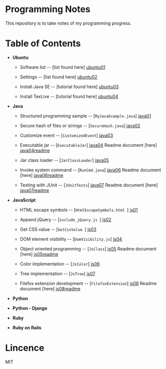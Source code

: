 Programming Notes
=================

This repository is to take notes of my programming progress.


Table of Contents
=================

  - **Ubuntu**

    - Software list -- [list found here] [ubuntu01]

    - Settings -- [list found here] [ubuntu02]

    - Install Java SE -- [tutorial found here] [ubuntu03]

    - Install TexLive -- [tutorial found here] [ubuntu04]


  - **Java**

    - Structured programming sample -- [```MyJavaExample.java```] [java01]

    - Secure hash of files or strings -- [```SecureHash.java```] [java02]

    - Customize event -- [```CustomizedEvent```] [java03]

    - Executable jar -- [```ExecutableJar```] [java04] Readme document [here] [java04readme]

    - Jar class loader -- [```JarClassLoader```] [java05]

    - Invoke system command -- [```RunCmd.java```] [java06] Readme document [here] [java06readme]

    - Testing with JUnit -- [```JUnitTests```] [java07] Readme document [here] [java07readme]


  - **JavaScript**

    - HTML escape symbols -- [```HtmlEscapeSymbols.html ```] [js01]

    - Append jQuery -- [```include_jQuery.js ```] [js02]

    - Get CSS value -- [```GetCssValue ```] [js03]

    - DOM element visibility -- [```DomVisibility.js```] [js04]

    - Object oriented programming -- [```JsClass```] [js05] Readme document [here] [js05readme]

    - Color implementation -- [```JsColor```] [js06]

    - Tree implementation -- [```JsTree```] [js07]

    - Filefox extension development -- [```FilefoxExtension```] [js08] Readme document [here] [js08readme]


  - **Python**


  - **Python - Django**


  - **Ruby**


  - **Ruby on Rails**



Lincence
========

MIT



[ubuntu01]: https://github.com/MarcoXZh/ProgrammingNotes/wiki/Software-List-for-Ubuntu
[ubuntu02]: https://github.com/MarcoXZh/ProgrammingNotes/wiki/Settings-for-Ubuntu
[ubuntu03]: https://github.com/MarcoXZh/ProgrammingNotes/wiki/Install-Java-SE-on-Ubuntu
[ubuntu04]: https://github.com/MarcoXZh/ProgrammingNotes/wiki/Install-TeXLive-on-Ubuntu
[java01]: https://github.com/MarcoXZh/ProgrammingNotes/blob/master/Java/MyJavaSample.java
[java02]: https://github.com/MarcoXZh/ProgrammingNotes/blob/master/Java/SecureHash.java
[java03]: https://github.com/MarcoXZh/ProgrammingNotes/tree/master/Java/CustomizedEvent
[java04]: https://github.com/MarcoXZh/ProgrammingNotes/tree/master/Java/ExecutableJar
[java04readme]: https://github.com/MarcoXZh/ProgrammingNotes/wiki/Creating-an-executable-jar-file
[java05]: https://github.com/MarcoXZh/ProgrammingNotes/tree/master/Java/JarClassLoader
[java06]: https://github.com/MarcoXZh/ProgrammingNotes/blob/master/Java/RunCmd.java
[java06readme]: https://github.com/MarcoXZh/ProgrammingNotes/wiki/Invoke-system-command
[java07]: https://github.com/MarcoXZh/ProgrammingNotes/tree/master/Java/JUnitTestFramework
[java07readme]: https://github.com/MarcoXZh/ProgrammingNotes/wiki/Testing-with-JUnit
[js01]: https://github.com/MarcoXZh/ProgrammingNotes/blob/master/JavaScript/HtmlEscapeSymbols.html
[js02]: https://github.com/MarcoXZh/ProgrammingNotes/blob/master/JavaScript/include_jQuery.js
[js03]: https://github.com/MarcoXZh/ProgrammingNotes/tree/master/JavaScript/GetCssValue
[js04]: https://github.com/MarcoXZh/ProgrammingNotes/blob/master/JavaScript/DomVisibility.js
[js05]: https://github.com/MarcoXZh/ProgrammingNotes/tree/master/JavaScript/JsClass
[js05readme]: https://github.com/MarcoXZh/ProgrammingNotes/wiki/Object-oriented-programming
[js06]: https://github.com/MarcoXZh/ProgrammingNotes/tree/master/JavaScript/JsColor
[js07]: https://github.com/MarcoXZh/ProgrammingNotes/tree/master/JavaScript/JsTree
[js08]: https://github.com/MarcoXZh/ProgrammingNotes/tree/master/JavaScript/FirefoxExtension
[js08readme]: https://github.com/MarcoXZh/ProgrammingNotes/wiki/Filefox-extension-development
